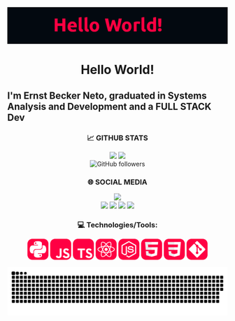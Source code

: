 <img src="gifs/HelloWorld.gif">
<h1 align="center">Hello World!</h1>
<h2> I'm Ernst Becker Neto, graduated in Systems Analysis and Development and a FULL STACK Dev</h1>

<div align="center"> 
  <h3>📈 GITHUB STATS</h3>
  <span>
    <img height="160rem" src="https://github-readme-stats.vercel.app/api?username=ernstbeckerneto&show_icons=true&include_all_commits=true&count_private=true&theme=react&hide_border=true&bg_color=0D1117&title_color=ff0043&icon_color=ff0043"/>
    <img height="160rem" src="https://github-readme-stats.vercel.app/api/top-langs/?username=ernstbeckerneto&layout=compact&theme=react&hide_border=true&bg_color=0D1117&title_color=ff0043&icon_color=ff0043"/>
    <br>
    <img alt="GitHub followers" src="https://img.shields.io/github/followers/ernstbeckerneto?color=ff0043&label=follow&logo=github&logoColor=fff">
  </pan>
</div>

<div align="center">
  <h3>🌐 SOCIAL MEDIA</h3>
  <span> 
    <a href="https://www.linkedin.com/in/ErnstBeckerNeto" target="_blank"><img height="28" src="https://img.shields.io/badge/LinkedIn-ff0043?style=for-the-badge&logo=linkedin&logoColor=white"></a>
    <br>
    <a href="mailto:ernst.becker.neto@gmail.com" target="_blank"><img src="https://img.shields.io/badge/Gmail-ff0043?style=for-the-badge&logo=gmail&logoColor=white"></a>
    <a href="https://instagram.com/ernst_becker_neto/" target="_blank"><img src="https://img.shields.io/badge/Instagram-ff0043?style=for-the-badge&logo=instagram&logoColor=white" target="_blank"></a>
    <a href="https://twitter.com/ErnstBeckerNeto" target="_blank"><img src="https://img.shields.io/badge/Twitter-ff0043?style=for-the-badge&logo=twitter&logoColor=white" target="_blank"></a>
    <a href="https://www.youtube.com/channel/UCVqOAIhGFiG-eJljsq1ELLw" target="_blank"><img src="https://img.shields.io/badge/YouTube-ff0043?style=for-the-badge&logo=youtube&logoColor=white" target="_blank"></a>
  </span>
</div>

<div align="center">
  <h3>💻 Technologies/Tools:</h3>
  <span>
    <img height="48" src="icons/py.svg" alt="Python">
    <img height="48" src="icons/js.svg" alt="JavaScript">
    <img height="48" src="icons/ts.svg" alt="">
    <img height="48" src="icons/reactjs.svg" alt="">
    <img height="48" src="icons/nodejs.svg" alt="">
    <img height="48" src="icons/html.svg" alt="">
    <img height="48" src="icons/css.svg" alt="">
    <img height="48" src="icons/git.svg" alt="">
  </span>
<div>

<!-- <h3>My Favorites Extensions for VSCode</h3> -->
<!--<a href="https://marketplace.visualstudio.com/items?itemName=apvarun.celestial"><img width="50" height="50" src="https://cdn.discordapp.com/attachments/1001106471536300164/1001116053767737374/Celestial.png"></img></a> -->
<!--<a href="https://marketplace.visualstudio.com/items?itemName=formulahendry.code-runner"><img width="158" height="50" src="https://cdn.discordapp.com/attachments/1001106471536300164/1001116071148920923/Code_Runner.png"></img></a> -->


![Snake animation](https://github.com/ernstbeckerneto/ernstbeckerneto/blob/output/github-contribution-grid-snake.svg)

